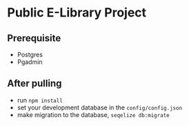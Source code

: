 # Public E-Library Project

## Prerequisite

- Postgres
- Pgadmin

## After pulling

- run  `npm install`
- set your development database in the `config/config.json`
- make migration to the database, `seqelize db:migrate`